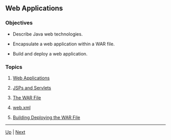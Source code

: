## Web Applications

### Objectives

* Describe Java web technologies.

* Encapsulate a web application within a WAR file.

* Build and deploy a web application.

### Topics

1. [Web Applications](01-WebApplications.md)

1. [JSPs and Servlets](02-JspServlet.md)

1. [The WAR File](03-WarFile.md)

1. [web.xml](04-WebXML.md)

1. [Building Deploying the WAR File](05-DeployWar.md)

<hr>

[Up](../README.md) | [Next](01-WebApplications.md)
